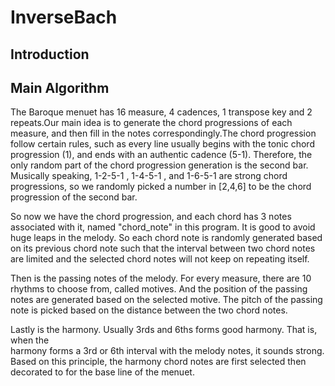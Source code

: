 # InverseBach
## Introduction

## Main Algorithm
The Baroque menuet has 16 measure, 4 cadences, 1 transpose key 
and 2 repeats.Our main idea is to generate the chord progressions of 
each measure, and then fill in the notes correspondingly.The chord 
progression follow certain rules, such as every line usually begins with 
the tonic chord progression (1), and ends with an authentic cadence (5-1).
Therefore, the only random part of the chord progression generation is the 
second bar. Musically speaking, 1-2-5-1 , 1-4-5-1 , and 1-6-5-1 are strong 
chord progressions, so we randomly picked a number in [2,4,6] to be the chord 
progression of the second bar. 

So now we have the chord progression, and each chord has 3 notes associated 
with it, named "chord_note" in this program. It is good to avoid huge leaps 
in the melody. So each chord note is randomly generated based on its 
previous chord note such that the interval between two chord notes are limited 
and the selected chord notes will not keep on repeating itself. 

Then is the passing notes of the melody. For every measure, there are 10 rhythms 
to choose from, called motives. And the position of the passing notes are generated 
based on the selected motive. The pitch of the passing note is picked based on 
the distance between the two chord notes. 

Lastly is the harmony. Usually 3rds and 6ths forms good harmony. That is, when the  
harmony forms a 3rd or 6th interval with the melody notes, it sounds strong.  
Based on this principle, the harmony chord notes are first selected then decorated 
to for the base line of the menuet.